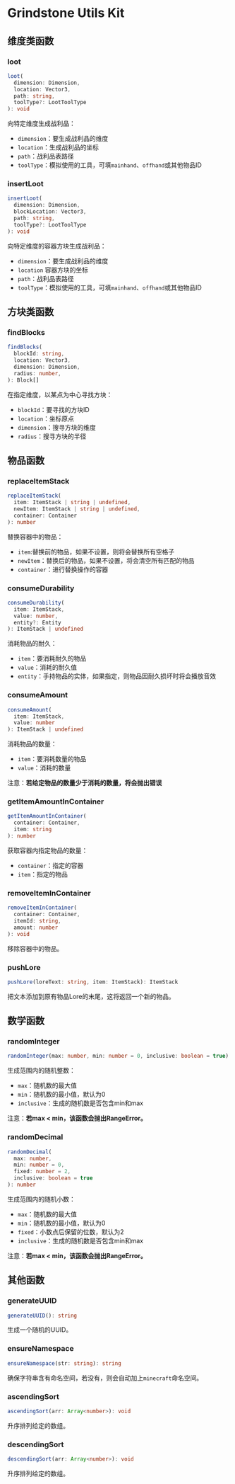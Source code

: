 # Grindstone Utils Kit
## 维度类函数
### loot
~~~ts
loot(
  dimension: Dimension,
  location: Vector3,
  path: string,
  toolType?: LootToolType
): void
~~~
向特定维度生成战利品：

- `dimension`：要生成战利品的维度
- `location`：生成战利品的坐标
- `path`：战利品表路径
- `toolType`：模拟使用的工具，可填`mainhand`、`offhand`或其他物品ID

### insertLoot
~~~ts
insertLoot(
  dimension: Dimension,
  blockLocation: Vector3,
  path: string,
  toolType?: LootToolType
): void
~~~
向特定维度的容器方块生成战利品：

- `dimension`：要生成战利品的维度
- `location` 容器方块的坐标
- `path`：战利品表路径
- `toolType`：模拟使用的工具，可填`mainhand`、`offhand`或其他物品ID

## 方块类函数
### findBlocks
~~~ts
findBlocks(
  blockId: string,
  location: Vector3,
  dimension: Dimension,
  radius: number,
): Block[]
~~~
在指定维度，以某点为中心寻找方块：

- `blockId`：要寻找的方块ID
- `location`：坐标原点
- `dimension`：搜寻方块的维度
- `radius`：搜寻方块的半径

## 物品函数
### replaceItemStack
~~~ts
replaceItemStack(
  item: ItemStack | string | undefined,
  newItem: ItemStack | string | undefined,
  container: Container
): number
~~~
替换容器中的物品：

- `item`:替换前的物品，如果不设置，则将会替换所有空格子
- `newItem`：替换后的物品，如果不设置，将会清空所有匹配的物品
- `container`：进行替换操作的容器

### consumeDurability
~~~ts
consumeDurability(
  item: ItemStack,
  value: number,
  entity?: Entity
): ItemStack | undefined
~~~
消耗物品的耐久：

- `item`：要消耗耐久的物品
- `value`：消耗的耐久值
- `entity`：手持物品的实体，如果指定，则物品因耐久损坏时将会播放音效

### consumeAmount
~~~ts
consumeAmount(
  item: ItemStack,
  value: number
): ItemStack | undefined
~~~
消耗物品的数量：

- `item`：要消耗数量的物品
- `value`：消耗的数量

注意：**若给定物品的数量少于消耗的数量，将会抛出错误**

### getItemAmountInContainer
~~~ts
getItemAmountInContainer(
  container: Container,
  item: string
): number
~~~
获取容器内指定物品的数量：

- `container`：指定的容器
- `item`：指定的物品

### removeItemInContainer
~~~ts
removeItemInContainer(
  container: Container,
  itemId: string,
  amount: number
): void
~~~
移除容器中的物品。

### pushLore
~~~ts
pushLore(loreText: string, item: ItemStack): ItemStack
~~~
把文本添加到原有物品Lore的末尾，这将返回一个新的物品。

## 数学函数
### randomInteger
~~~ts
randomInteger(max: number, min: number = 0, inclusive: boolean = true): number
~~~
生成范围内的随机整数：

- `max`：随机数的最大值
- `min`：随机数的最小值，默认为0
- `inclusive`：生成的随机数是否包含min和max

注意：**若max < min，该函数会抛出RangeError。**

### randomDecimal
~~~ts
randomDecimal(
  max: number,
  min: number = 0,
  fixed: number = 2,
  inclusive: boolean = true
): number
~~~
生成范围内的随机小数：

- `max`：随机数的最大值
- `min`：随机数的最小值，默认为0
- `fixed`：小数点后保留的位数，默认为2
- `inclusive`：生成的随机数是否包含min和max

注意：**若max < min，该函数会抛出RangeError。**

## 其他函数
### generateUUID
~~~ts
generateUUID(): string 
~~~

生成一个随机的UUID。

### ensureNamespace
~~~ts
ensureNamespace(str: string): string
~~~

确保字符串含有命名空间，若没有，则会自动加上`minecraft`命名空间。

### ascendingSort
~~~ts
ascendingSort(arr: Array<number>): void
~~~
升序排列给定的数组。

### descendingSort
~~~ts
descendingSort(arr: Array<number>): void
~~~
升序排列给定的数组。

